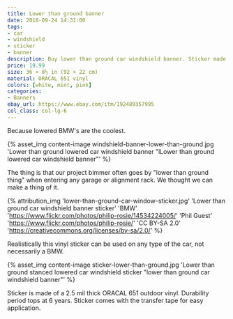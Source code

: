 ```yaml
---
title: Lower than ground banner
date: 2018-09-24 14:31:00
tags:
- car
- windshield
- sticker
- banner
description: Buy lower than ground car windshield banner. Sticker made of ORACAL vinyl.
price: 19.99
size: 36 × 8½ in (92 × 22 cm)
material: ORACAL 651 vinyl
colors: [white, mint, pink]
categories:
- Banners
ebay_url: https://www.ebay.com/itm/192489357995
col_class: col-lg-6
---
```


Because lowered BMW's are the coolest.

<!-- more -->
{% asset_img content-image windshield-banner-lower-than-ground.jpg 'Lower than ground lowered car windshield banner "lLower than ground lowered car windshield banner"' %}

The thing is that our project bimmer often goes by "lower than ground thing" when entering any garage or alignment rack. We thought we can make a thing of it.

{% attribution_img
  'lower-than-ground-car-window-sticker.jpg'
  'Lower than ground car windshield banner sticker'
  'BMW'
  'https://www.flickr.com/photos/philip-rosie/14534224005/'
  'Phil Guest'
  'https://www.flickr.com/photos/philip-rosie/'
  'CC BY-SA 2.0'
  'https://creativecommons.org/licenses/by-sa/2.0/'
%}

Realistically this vinyl sticker can be used on any type of the car, not necessarily a BMW.

{% asset_img content-image sticker-lower-than-ground.jpg 'Lower than ground stanced lowered car windshield sticker "lower than ground car windshield banner"' %}

Sticker is made of a 2.5 mil thick ORACAL 651 outdoor vinyl. Durability period tops at 6 years. Sticker comes with the transfer tape for easy application.
